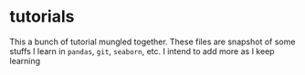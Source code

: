 # tutorials

This a bunch of tutorial mungled together. These files are snapshot of some stuffs I learn in `pandas`, `git`, `seaborn`, etc. I intend to add more as 
I keep learning
